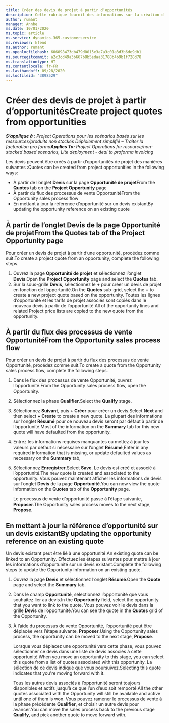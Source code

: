```yaml
---
title: Créer des devis de projet à partir d’opportunités
description: Cette rubrique fournit des informations sur la création d’un devis de projet à partir d’une opportunité.
author: rumant
manager: Annbe
ms.date: 10/01/2020
ms.topic: article
ms.service: dynamics-365-customerservice
ms.reviewer: kfend
ms.author: rumant
ms.openlocfilehash: 606098473db479d0015e3a7a3c01a3d3b6de9db1
ms.sourcegitcommit: a2c3cd49a3b667b8b5edaa31788b4b9b1f728d78
ms.translationtype: HT
ms.contentlocale: fr-FR
ms.lasthandoff: 09/28/2020
ms.locfileid: "3898529"
---
```

# <a name="create-project-quotes-from-opportunities"></a><span data-ttu-id="97d5a-103">Créer des devis de projet à partir d’opportunités</span><span class="sxs-lookup"><span data-stu-id="97d5a-103">Create project quotes from opportunities</span></span>

<span data-ttu-id="97d5a-104">_**S’applique à :** Project Operations pour les scénarios basés sur les ressources/produits non stockés Déploiement simplifié – Traiter la facturation pro forma_</span><span class="sxs-lookup"><span data-stu-id="97d5a-104">_**Applies To:** Project Operations for resource/non-stocked based scenarios, Lite deployment - deal to proforma invoicing_</span></span>

<span data-ttu-id="97d5a-105">Les devis peuvent être créés à partir d’opportunités de projet des manières suivantes :</span><span class="sxs-lookup"><span data-stu-id="97d5a-105">Quotes can be created from project opportunities in the following ways:</span></span>

- <span data-ttu-id="97d5a-106">À partir de l’onglet **Devis** sur la page **Opportunité de projet**</span><span class="sxs-lookup"><span data-stu-id="97d5a-106">From the **Quotes** tab on the **Project Opportunity** page</span></span>
- <span data-ttu-id="97d5a-107">À partir du flux des processus de vente Opportunité</span><span class="sxs-lookup"><span data-stu-id="97d5a-107">From the Opportunity sales process flow</span></span>
- <span data-ttu-id="97d5a-108">En mettant à jour la référence d’opportunité sur un devis existant</span><span class="sxs-lookup"><span data-stu-id="97d5a-108">By updating the opportunity reference on an existing quote</span></span>

## <a name="from-the-quotes-tab-of-the-project-opportunity-page"></a><span data-ttu-id="97d5a-109">À partir de l’onglet Devis de la page Opportunité de projet</span><span class="sxs-lookup"><span data-stu-id="97d5a-109">From the Quotes tab of the Project Opportunity page</span></span>

<span data-ttu-id="97d5a-110">Pour créer un devis de projet à partir d’une opportunité, procédez comme suit.</span><span class="sxs-lookup"><span data-stu-id="97d5a-110">To create a project quote from an opportunity, complete the following steps.</span></span>

1. <span data-ttu-id="97d5a-111">Ouvrez la page **Opportunité de projet** et sélectionnez l’onglet **Devis**.</span><span class="sxs-lookup"><span data-stu-id="97d5a-111">Open the **Project Opportunity** page and select the **Quotes** tab.</span></span> 
2. <span data-ttu-id="97d5a-112">Sur la sous-grille **Devis**, sélectionnez le **+** pour créer un devis de projet en fonction de l’opportunité.</span><span class="sxs-lookup"><span data-stu-id="97d5a-112">On the **Quotes** sub-grid, select the **+** to create a new project quote based on the opportunity.</span></span> <span data-ttu-id="97d5a-113">Toutes les lignes d’opportunité et les tarifs de projet associés sont copiés dans le nouveau devis à partir de l’opportunité.</span><span class="sxs-lookup"><span data-stu-id="97d5a-113">All of the opportunity lines and related Project price lists are copied to the new quote from the opportunity.</span></span>

## <a name="from-the-opportunity-sales-process-flow"></a><span data-ttu-id="97d5a-114">À partir du flux des processus de vente Opportunité</span><span class="sxs-lookup"><span data-stu-id="97d5a-114">From the Opportunity sales process flow</span></span>

<span data-ttu-id="97d5a-115">Pour créer un devis de projet à partir du flux des processus de vente Opportunité, procédez comme suit.</span><span class="sxs-lookup"><span data-stu-id="97d5a-115">To create a quote from the Opportunity sales process flow, complete the following steps.</span></span>

1. <span data-ttu-id="97d5a-116">Dans le flux des processus de vente Opportunité, ouvrez l’opportunité.</span><span class="sxs-lookup"><span data-stu-id="97d5a-116">From the Opportunity sales process flow, open the Opportunity.</span></span>
2. <span data-ttu-id="97d5a-117">Sélectionnez la phase **Qualifier**.</span><span class="sxs-lookup"><span data-stu-id="97d5a-117">Select the **Qualify** stage.</span></span> 
3. <span data-ttu-id="97d5a-118">Sélectionnez **Suivant**, puis **+ Créer** pour créer un devis.</span><span class="sxs-lookup"><span data-stu-id="97d5a-118">Select **Next** and then select **+ Create** to create a new quote.</span></span> <span data-ttu-id="97d5a-119">La plupart des informations sur l’onglet **Résumé** pour ce nouveau devis seront par défaut à partir de l’opportunité.</span><span class="sxs-lookup"><span data-stu-id="97d5a-119">Most of the information on the **Summary** tab for this new quote will have defaulted from the opportunity.</span></span> 
4. <span data-ttu-id="97d5a-120">Entrez les informations requises manquantes ou mettez à jour les valeurs par défaut si nécessaire sur l’onglet **Résumé**,</span><span class="sxs-lookup"><span data-stu-id="97d5a-120">Enter in any required information that is missing, or update defaulted values as necessary on the **Summary** tab,</span></span>
5. <span data-ttu-id="97d5a-121">Sélectionnez **Enregistrer**.</span><span class="sxs-lookup"><span data-stu-id="97d5a-121">Select **Save**.</span></span> <span data-ttu-id="97d5a-122">Le devis est créé et associé à l’opportunité.</span><span class="sxs-lookup"><span data-stu-id="97d5a-122">The new quote is created and associated to the opportunity.</span></span> <span data-ttu-id="97d5a-123">Vous pouvez maintenant afficher les informations de devis sur l’onglet **Devis** de la page **Opportunité**.</span><span class="sxs-lookup"><span data-stu-id="97d5a-123">You can now view the quote information on the **Quotes** tab of the **Opportunity** page.</span></span> 

   <span data-ttu-id="97d5a-124">Le processus de vente d’opportunité passe à l’étape suivante, **Proposer**.</span><span class="sxs-lookup"><span data-stu-id="97d5a-124">The Opportunity sales process moves to the next stage, **Propose**.</span></span>


## <a name="by-updating-the-opportunity-reference-on-an-existing-quote"></a><span data-ttu-id="97d5a-125">En mettant à jour la référence d’opportunité sur un devis existant</span><span class="sxs-lookup"><span data-stu-id="97d5a-125">By updating the opportunity reference on an existing quote</span></span>

<span data-ttu-id="97d5a-126">Un devis existant peut être lié à une opportunité.</span><span class="sxs-lookup"><span data-stu-id="97d5a-126">An existing quote can be linked to an Opportunity.</span></span> <span data-ttu-id="97d5a-127">Effectuez les étapes suivantes pour mettre à jour les informations d’opportunité sur un devis existant.</span><span class="sxs-lookup"><span data-stu-id="97d5a-127">Complete the following steps to update the Opportunity information on an existing quote.</span></span>

1. <span data-ttu-id="97d5a-128">Ouvrez la page **Devis** et sélectionnez l’onglet **Résumé**.</span><span class="sxs-lookup"><span data-stu-id="97d5a-128">Open the **Quote** page and select the **Summary** tab.</span></span>
2. <span data-ttu-id="97d5a-129">Dans le champ **Opportunité**, sélectionnez l’opportunité que vous souhaitez lier au devis.</span><span class="sxs-lookup"><span data-stu-id="97d5a-129">In the **Opportunity** field, select the opportunity that you want to link to the quote.</span></span> <span data-ttu-id="97d5a-130">Vous pouvez voir le devis dans la grille **Devis** de l’opportunité.</span><span class="sxs-lookup"><span data-stu-id="97d5a-130">You can see the quote in the **Quotes** grid of the Opportunity.</span></span> 
3. <span data-ttu-id="97d5a-131">À l’aide du processus de vente Opportunité, l’opportunité peut être déplacée vers l’étape suivante, **Proposer**.</span><span class="sxs-lookup"><span data-stu-id="97d5a-131">Using the Opportunity sales process, the opportunity can be moved to the next stage, **Propose**.</span></span> 

   <span data-ttu-id="97d5a-132">Lorsque vous déplacez une opportunité vers cette phase, vous pouvez sélectionner ce devis dans une liste de devis associés à cette opportunité.</span><span class="sxs-lookup"><span data-stu-id="97d5a-132">When you move an opportunity to this stage, you can select this quote from a list of quotes associated with this opportunity.</span></span> <span data-ttu-id="97d5a-133">La sélection de ce devis indique que vous poursuivez.</span><span class="sxs-lookup"><span data-stu-id="97d5a-133">Selecting this quote indicates that you're moving forward with it.</span></span>

   <span data-ttu-id="97d5a-134">Tous les autres devis associés à l’opportunité seront toujours disponibles et actifs jusqu’à ce que l’un d’eux soit remporté.</span><span class="sxs-lookup"><span data-stu-id="97d5a-134">All the other quotes associated with the Opportunity will still be available and active until one of them is won.</span></span> <span data-ttu-id="97d5a-135">Vous pouvez ramener le processus de vente à la phase précédente **Qualifier**, et choisir un autre devis pour avancer.</span><span class="sxs-lookup"><span data-stu-id="97d5a-135">You can move the sales process back to the previous stage **Qualify**, and pick another quote to move forward with.</span></span>
